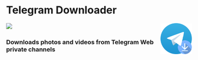 # Telegram Downloader
<img src="github/images/icon.png" height="85" align="right">
<img src="https://shields.io/badge/version-1.0.0-blue">

### Downloads photos and videos from Telegram Web private channels
